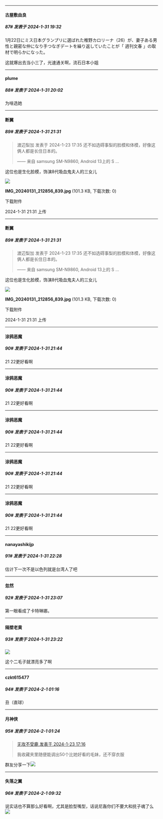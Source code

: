 
*****

####  古屋敷由良  
##### 87#       发表于 2024-1-31 19:32

1月22日にミス日本グランプリに選ばれた椎野カロリーナ（26）が、妻子ある男性と親密な仲になり手つなぎデートを繰り返していたことが「 週刊文春 」の取材で明らかになった。

这就爆出去当小三了，光速通关啊，流石日本小姐


*****

####  plume  
##### 88#       发表于 2024-1-31 20:02

为啥选她


*****

####  断翼  
##### 89#       发表于 2024-1-31 21:31

<blockquote>渡辺梨加 发表于 2024-1-23 17:35
还不如选碍事梨的脸模和体模，好像这俩人都是长住日本的。

—— 来自 samsung SM-N9860, Android 13上的 S ...</blockquote>
这位也是生化脸模，饰演8代吸血鬼夫人的三女儿

<img src="https://img.saraba1st.com/forum/202401/31/213118crrghgo7mulpl7ul.jpg" referrerpolicy="no-referrer">

<strong>IMG_20240131_212856_839.jpg</strong> (101.3 KB, 下载次数: 0)

下载附件

2024-1-31 21:31 上传


*****

####  断翼  
##### 89#       发表于 2024-1-31 21:31

<blockquote>渡辺梨加 发表于 2024-1-23 17:35
还不如选碍事梨的脸模和体模，好像这俩人都是长住日本的。

—— 来自 samsung SM-N9860, Android 13上的 S ...</blockquote>
这位也是生化脸模，饰演8代吸血鬼夫人的三女儿

<img src="https://img.saraba1st.com/forum/202401/31/213118crrghgo7mulpl7ul.jpg" referrerpolicy="no-referrer">

<strong>IMG_20240131_212856_839.jpg</strong> (101.3 KB, 下载次数: 0)

下载附件

2024-1-31 21:31 上传

*****

####  涂鸦恶魔  
##### 90#       发表于 2024-1-31 21:44

21 22更好看啊


*****

####  涂鸦恶魔  
##### 90#       发表于 2024-1-31 21:44

21 22更好看啊


*****

####  涂鸦恶魔  
##### 90#       发表于 2024-1-31 21:44

21 22更好看啊


*****

####  涂鸦恶魔  
##### 90#       发表于 2024-1-31 21:44

21 22更好看啊


*****

####  涂鸦恶魔  
##### 90#       发表于 2024-1-31 21:44

21 22更好看啊


*****

####  nanayashikijp  
##### 91#       发表于 2024-1-31 22:28

估计下一次不是以色列就是台湾人了吧


*****

####  忽然  
##### 92#       发表于 2024-1-31 23:07

第一眼看成了卡特琳娜。


*****

####  隔壁老黄  
##### 93#       发表于 2024-1-31 23:22

<img src="https://p.sda1.dev/15/6f20834f6b003271adb3d9f45268fb5f/IMG_CMP_78864352.jpeg" referrerpolicy="no-referrer">

这个二毛子就漂亮多了啊


*****

####  czkt615477  
##### 94#       发表于 2024-2-1 01:16

丑（直球）


*****

####  月神侠  
##### 95#       发表于 2024-2-1 01:24

<blockquote><a href="httphttps://bbs.saraba1st.com/2b/forum.php?mod=redirect&amp;goto=findpost&amp;pid=63747904&amp;ptid=2169230" target="_blank">无攻不受鹿 发表于 2024-1-23 17:16</a>

我收藏夹里随便能调出50个比她好看的毛妹，还不穿衣服</blockquote>
群友分享一下<img src="https://static.saraba1st.com/image/smiley/face2017/077.png" referrerpolicy="no-referrer">


*****

####  失落之翼  
##### 96#       发表于 2024-2-1 09:32

说实话也不算那么好看啊，尤其是脸型嘴型，话说尼轰你们不要大和抚子魂了么<img src="https://static.saraba1st.com/image/smiley/face2017/066.png" referrerpolicy="no-referrer">

